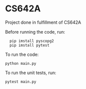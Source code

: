 # CS642A
Project done in fulfillment of CS642A

Before running the code, run:
````
  pip imstall pyscopg2
  pip imstall pytest

````
 
To run the code:
````
python main.py

````

To run the unit tests, run:
````
pytest main.py

````
